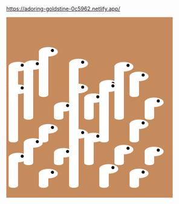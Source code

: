 https://adoring-goldstine-0c5962.netlify.app/

<img src="https://github.com/TotoroDavid/resources/blob/main/CSSanimation/Screen%20Shot%202021-06-05%20at%209.35.15%20am.png?raw=true">

